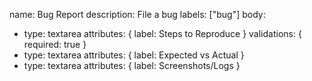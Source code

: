 name: Bug Report
description: File a bug
labels: ["bug"]
body:
  - type: textarea
    attributes: { label: Steps to Reproduce }
    validations: { required: true }
  - type: textarea
    attributes: { label: Expected vs Actual }
  - type: textarea
    attributes: { label: Screenshots/Logs }
